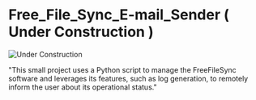 # Free_File_Sync_E-mail_Sender ( Under Construction )


![Under Construction](https://img.shields.io/badge/status-under--construction-yellow)

"This small project uses a Python script to manage the FreeFileSync software and leverages its features, such as log generation, to remotely inform the user about its operational status."
